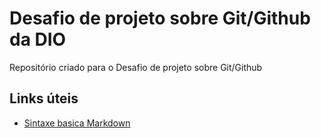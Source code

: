 # Desafio de projeto sobre Git/Github da DIO
Repositório criado para o Desafio de projeto sobre Git/Github

## Links úteis
* [Sintaxe basica Markdown](https://docs.pipz.com/central-de-ajuda/learning-center/guia-basico-de-markdown#open)

